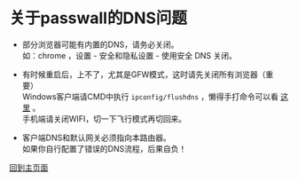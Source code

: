 # 关于passwall的DNS问题            

* 部分浏览器可能有内置的DNS，请务必关闭。                      
如：chrome ，设置 - 安全和隐私设置 - 使用安全 DNS 关闭。           

* 有时候重启后，上不了，尤其是GFW模式，这时请先关闭所有浏览器（重要）                                   
Windows客户端请CMD中执行 `ipconfig/flushdns` ，懒得手打命令可以看 [这里](https://boduoyejieyi666.github.io/whonolikeboduoyejieyi/tips/clearDNS.html) 。            
手机端请关闭WIFI，切一下飞行模式再切回来。                 
         
* 客户端DNS和默认网关必须指向本路由器。                    
如果你自行配置了错误的DNS流程，后果自负！         


[回到主页面](https://boduoyejieyi666.github.io/whonolikeboduoyejieyi/)        
